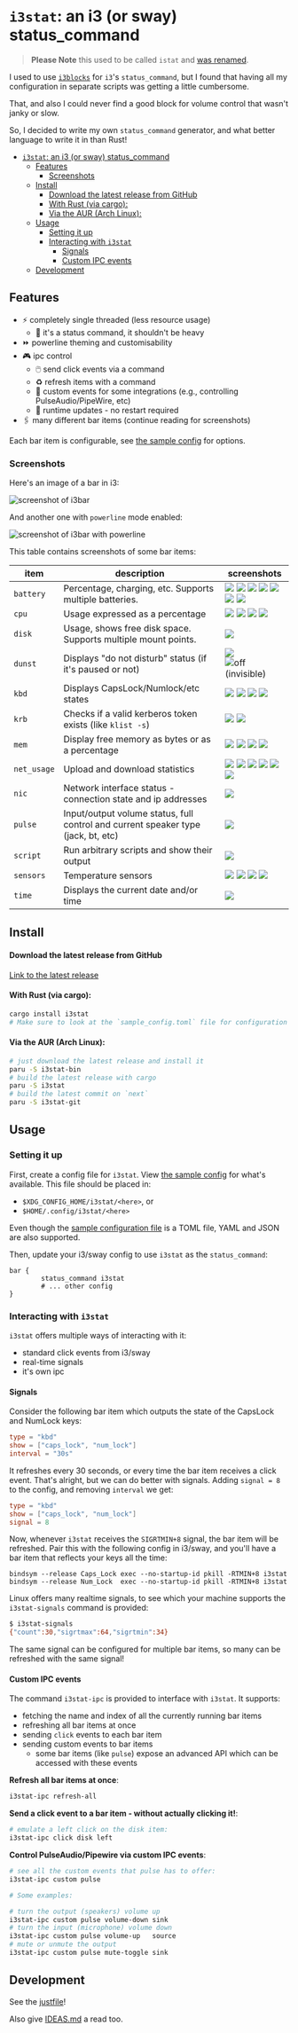 # `i3stat`: an i3 (or sway) status_command

> **Please Note** this used to be called `istat` and [was renamed](https://github.com/acheronfail/i3stat/issues/14).

I used to use [`i3blocks`](https://github.com/vivien/i3blocks) for `i3`'s `status_command`, but I found that having all
my configuration in separate scripts was getting a little cumbersome.

That, and also I could never find a good block for volume control that wasn't janky or slow.

So, I decided to write my own `status_command` generator, and what better language to write it in than Rust!

- [`i3stat`: an i3 (or sway) status\_command](#i3stat-an-i3-or-sway-status_command)
  - [Features](#features)
    - [Screenshots](#screenshots)
  - [Install](#install)
      - [Download the latest release from GitHub](#download-the-latest-release-from-github)
      - [With Rust (via cargo):](#with-rust-via-cargo)
      - [Via the AUR (Arch Linux):](#via-the-aur-arch-linux)
  - [Usage](#usage)
    - [Setting it up](#setting-it-up)
    - [Interacting with `i3stat`](#interacting-with-i3stat)
      - [Signals](#signals)
      - [Custom IPC events](#custom-ipc-events)
  - [Development](#development)


## Features

* ⚡ completely single threaded (less resource usage)
  * 🔎 it's a status command, it shouldn't be heavy
* ⏩ powerline theming and customisability
* 🎮 ipc control
  * 🖱️ send click events via a command
  * ♻️ refresh items with a command
  * 📜 custom events for some integrations (e.g., controlling PulseAudio/PipeWire, etc)
  * 🤯 runtime updates - no restart required
* 🖇️ many different bar items (continue reading for screenshots)

Each bar item is configurable, see [the sample config](./sample_config.toml) for options.

### Screenshots

Here's an image of a bar in i3:

![screenshot of i3bar](./.github/assets/full.png)

And another one with `powerline` mode enabled:

![screenshot of i3bar with powerline](./.github/assets/full-powerline.png)

This table contains screenshots of some bar items:

| item        | description                                                                       | screenshots                                                                                                                                                                                                                                                                                      |
| ----------- | --------------------------------------------------------------------------------- | ------------------------------------------------------------------------------------------------------------------------------------------------------------------------------------------------------------------------------------------------------------------------------------------------ |
| `battery`   | Percentage, charging, etc. Supports multiple batteries.                           | ![](./.github/assets/battery_at_5.png) ![](./.github/assets/battery_at_20.png) ![](./.github/assets/battery_at_40.png) ![](./.github/assets/battery_at_60.png) ![](./.github/assets/battery_at_100.png) ![](./.github/assets/battery_charging.png) ![](./.github/assets/battery_full.png)        |
| `cpu`       | Usage expressed as a percentage                                                   | ![](./.github/assets/cpu_at_0.png) ![](./.github/assets/cpu_at_50.png) ![](./.github/assets/cpu_at_67.png) ![](./.github/assets/cpu_at_100.png)                                                                                                                                                  |
| `disk`      | Usage, shows free disk space. Supports multiple mount points.                     | ![](./.github/assets/disk_default.png)                                                                                                                                                                                                                                                           |
| `dunst`     | Displays "do not disturb" status (if it's paused or not)                          | ![](./.github/assets/dunst_on.png) ![off (invisible)](./.github/assets/dunst_off.png)                                                                                                                                                                                                            |
| `kbd`       | Displays CapsLock/Numlock/etc states                                              | ![](./.github/assets/kbd_all_off.png) ![](./.github/assets/kbd_all_on.png) ![](./.github/assets/kbd_caps_on.png) ![](./.github/assets/kbd_num_on.png)                                                                                                                                            |
| `krb`       | Checks if a valid kerberos token exists (like `klist -s`)                         | ![](./.github/assets/krb_off.png) ![](./.github/assets/krb_on.png)                                                                                                                                                                                                                               |
| `mem`       | Display free memory as bytes or as a percentage                                   | ![](./.github/assets/mem_at_100.png) ![](./.github/assets/mem_at_75.png) ![](./.github/assets/mem_free_50.png) ![](./.github/assets/mem_free_100.png)                                                                                                                                            |
| `net_usage` | Upload and download statistics                                                    | ![](./.github/assets/net_usage_no_traffic.png) ![](./.github/assets/net_usage_threshold_1.png) ![](./.github/assets/net_usage_threshold_2.png) ![](./.github/assets/net_usage_threshold_3.png) ![](./.github/assets/net_usage_threshold_4.png) ![](./.github/assets/net_usage_threshold_max.png) |
| `nic`       | Network interface status - connection state and ip addresses                      | ![](./.github/assets/nic_default.png)                                                                                                                                                                                                                                                            |
| `pulse`     | Input/output volume status, full control and current speaker type (jack, bt, etc) | ![](./.github/assets/pulse_default.png)                                                                                                                                                                                                                                                          |
| `script`    | Run arbitrary scripts and show their output                                       | ![](./.github/assets/script_default.png)                                                                                                                                                                                                                                                         |
| `sensors`   | Temperature sensors                                                               | ![](./.github/assets/sensors_at_50.png) ![](./.github/assets/sensors_at_70.png) ![](./.github/assets/sensors_at_80.png) ![](./.github/assets/sensors_at_100.png)                                                                                                                                 |
| `time`      | Displays the current date and/or time                                             | ![](./.github/assets/time_default.png)                                                                                                                                                                                                                                                           |



## Install

#### Download the latest release from GitHub

[Link to the latest release](https://github.com/acheronfail/i3stat/releases/latest)

#### With Rust (via cargo):

```sh
cargo install i3stat
# Make sure to look at the `sample_config.toml` file for configuration options!
```

#### Via the AUR (Arch Linux):

```sh
# just download the latest release and install it
paru -S i3stat-bin
# build the latest release with cargo
paru -S i3stat
# build the latest commit on `next`
paru -S i3stat-git
```

## Usage

### Setting it up

First, create a config file for `i3stat`. View [the sample config](./sample_config.toml) for what's available.
This file should be placed in:

* `$XDG_CONFIG_HOME/i3stat/<here>`, or
* `$HOME/.config/i3stat/<here>`

Even though the [sample configuration file](./sample_config.toml) is a TOML file, YAML and JSON are also supported.

Then, update your i3/sway config to use `i3stat` as the `status_command`:

```
bar {
        status_command i3stat
        # ... other config
}
```

### Interacting with `i3stat`

`i3stat` offers multiple ways of interacting with it:

* standard click events from i3/sway
* real-time signals
* it's own ipc

#### Signals

Consider the following bar item which outputs the state of the CapsLock and NumLock keys:

```toml
type = "kbd"
show = ["caps_lock", "num_lock"]
interval = "30s"
```

It refreshes every 30 seconds, or every time the bar item receives a click event. That's alright, but we can do better with signals.
Adding `signal = 8` to the config, and removing `interval` we get:

```toml
type = "kbd"
show = ["caps_lock", "num_lock"]
signal = 8
```

Now, whenever `i3stat` receives the `SIGRTMIN+8` signal, the bar item will be refreshed.
Pair this with the following config in i3/sway, and you'll have a bar item that reflects your keys all the time:

```
bindsym --release Caps_Lock exec --no-startup-id pkill -RTMIN+8 i3stat
bindsym --release Num_Lock  exec --no-startup-id pkill -RTMIN+8 i3stat
```

Linux offers many realtime signals, to see which your machine supports the `i3stat-signals` command is provided:

```bash
$ i3stat-signals
{"count":30,"sigrtmax":64,"sigrtmin":34}
```

The same signal can be configured for multiple bar items, so many can be refreshed with the same signal!

#### Custom IPC events

The command `i3stat-ipc` is provided to interface with `i3stat`. It supports:

* fetching the name and index of all the currently running bar items
* refreshing all bar items at once
* sending `click` events to each bar item
* sending custom events to bar items
  * some bar items (like `pulse`) expose an advanced API which can be accessed with these events

**Refresh all bar items at once**:

```bash
i3stat-ipc refresh-all
```

**Send a click event to a bar item - without actually clicking it!**:

```bash
# emulate a left click on the disk item:
i3stat-ipc click disk left
```

**Control PulseAudio/Pipewire via custom IPC events**:

```bash
# see all the custom events that pulse has to offer:
i3stat-ipc custom pulse

# Some examples:

# turn the output (speakers) volume up
i3stat-ipc custom pulse volume-down sink
# turn the input (microphone) volume down
i3stat-ipc custom pulse volume-up   source
# mute or unmute the output
i3stat-ipc custom pulse mute-toggle sink
```

## Development

See the [justfile](./justfile)!

Also give [IDEAS.md](./IDEAS.md) a read too.
